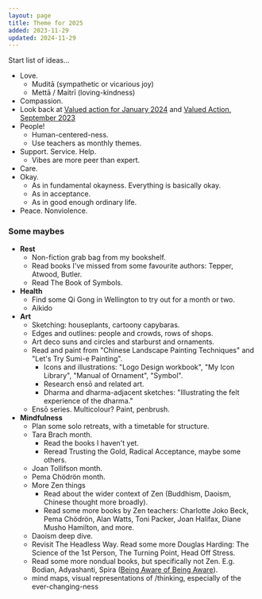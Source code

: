 ```yaml
---
layout: page
title: Theme for 2025
added: 2023-11-29
updated: 2024-11-29
---
```


Start list of ideas...

- Love.
    - Muditā (sympathetic or vicarious joy)
    - Mettā / Maitrī (loving-kindness)
- Compassion.
- Look back at [Valued action for January 2024](/thinking/valued-action-for-january-2024/) and [Valued Action, September 2023](/thinking/valued-action-2023-09/)
- People!
    - Human-centered-ness.
    - Use teachers as monthly themes.
- Support. Service. Help.
    - Vibes are more peer than expert.
- Care.
- Okay.
    - As in fundamental okayness. Everything is basically okay.
    - As in acceptance.
    - As in good enough ordinary life.
- Peace. Nonviolence.

### Some maybes

- **Rest**
    - Non-fiction grab bag from my bookshelf.
    - Read books I've missed from some favourite authors: Tepper, Atwood, Butler.
    - Read The Book of Symbols.
- **Health**
    - Find some Qi Gong in Wellington to try out for a month or two.
    - Aikido
- **Art**
    - Sketching: houseplants, cartoony capybaras.
    - Edges and outlines: people and crowds, rows of shops.
    - Art deco suns and circles and starburst and ornaments.
    - Read and paint from "Chinese Landscape Painting Techniques" and "Let's Try Sumi-e Painting".
        - Icons and illustrations: "Logo Design workbook", "My Icon Library", "Manual of Ornament", "Symbol".
        - Research ensō and related art.
        - Dharma and dharma-adjacent sketches: "Illustrating the felt experience of the dharma."
    - Ensō series. Multicolour? Paint, penbrush.
- **Mindfulness**
    - Plan some solo retreats, with a timetable for structure.
    - Tara Brach month.
        - Read the books I haven't yet.
        - Reread Trusting the Gold, Radical Acceptance, maybe some others.
    - Joan Tollifson month.
    - Pema Chödrön month.
    - More Zen things
        - Read about the wider context of Zen (Buddhism, Daoism, Chinese thought more broadly).
        - Read some more books by Zen teachers: Charlotte Joko Beck, Pema Chödrön, Alan Watts, Toni Packer, Joan Halifax, Diane Musho Hamilton, and more.
    - Daoism deep dive.
    - Revisit The Headless Way. Read some more Douglas Harding: The Science of the 1st Person, The Turning Point, Head Off Stress.
    - Read some more nondual books, but specifically not Zen. E.g. Bodian, Adyashanti, Spira ([Being Aware of Being Aware](https://www.amazon.co.uk/Being-Aware-Essence-Meditation-ebook/dp/B01LVUV9RY)).
    - mind maps, visual representations of /thinking, especially of the ever-changing-ness